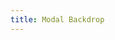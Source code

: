 ```yaml
---
title: Modal Backdrop
---
```


<script lang="ts">
  import Modal from "./components/Modal.svelte";
</script>

<Modal />

